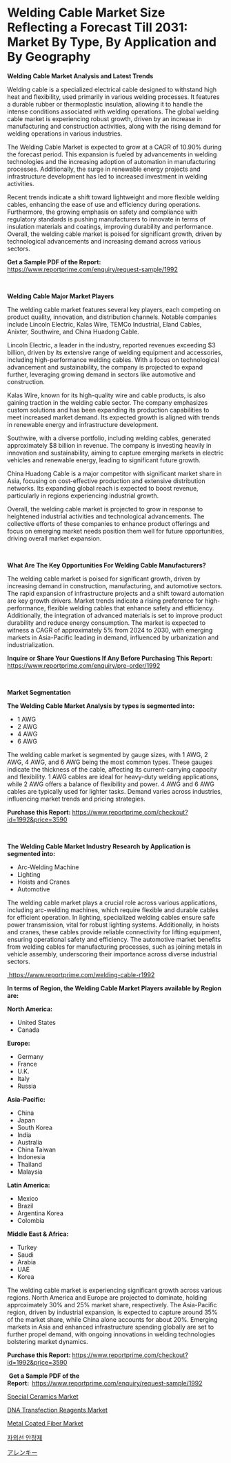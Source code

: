 <p><h1>Welding Cable Market Size Reflecting a Forecast Till 2031: Market By Type, By Application and By Geography</h1></p><p><strong>Welding Cable Market Analysis and Latest Trends</strong></p>
<p><p>Welding cable is a specialized electrical cable designed to withstand high heat and flexibility, used primarily in various welding processes. It features a durable rubber or thermoplastic insulation, allowing it to handle the intense conditions associated with welding operations. The global welding cable market is experiencing robust growth, driven by an increase in manufacturing and construction activities, along with the rising demand for welding operations in various industries.</p><p>The Welding Cable Market is expected to grow at a CAGR of 10.90% during the forecast period. This expansion is fueled by advancements in welding technologies and the increasing adoption of automation in manufacturing processes. Additionally, the surge in renewable energy projects and infrastructure development has led to increased investment in welding activities. </p><p>Recent trends indicate a shift toward lightweight and more flexible welding cables, enhancing the ease of use and efficiency during operations. Furthermore, the growing emphasis on safety and compliance with regulatory standards is pushing manufacturers to innovate in terms of insulation materials and coatings, improving durability and performance. Overall, the welding cable market is poised for significant growth, driven by technological advancements and increasing demand across various sectors.</p></p>
<p><strong>Get a Sample PDF of the Report:&nbsp;</strong> <a href="https://www.reportprime.com/enquiry/request-sample/1992">https://www.reportprime.com/enquiry/request-sample/1992</a></p>
<p>&nbsp;</p>
<p><strong>Welding Cable Major Market Players</strong></p>
<p><p>The welding cable market features several key players, each competing on product quality, innovation, and distribution channels. Notable companies include Lincoln Electric, Kalas Wire, TEMCo Industrial, Eland Cables, Anixter, Southwire, and China Huadong Cable. </p><p>Lincoln Electric, a leader in the industry, reported revenues exceeding $3 billion, driven by its extensive range of welding equipment and accessories, including high-performance welding cables. With a focus on technological advancement and sustainability, the company is projected to expand further, leveraging growing demand in sectors like automotive and construction.</p><p>Kalas Wire, known for its high-quality wire and cable products, is also gaining traction in the welding cable sector. The company emphasizes custom solutions and has been expanding its production capabilities to meet increased market demand. Its expected growth is aligned with trends in renewable energy and infrastructure development.</p><p>Southwire, with a diverse portfolio, including welding cables, generated approximately $8 billion in revenue. The company is investing heavily in innovation and sustainability, aiming to capture emerging markets in electric vehicles and renewable energy, leading to significant future growth.</p><p>China Huadong Cable is a major competitor with significant market share in Asia, focusing on cost-effective production and extensive distribution networks. Its expanding global reach is expected to boost revenue, particularly in regions experiencing industrial growth.</p><p>Overall, the welding cable market is projected to grow in response to heightened industrial activities and technological advancements. The collective efforts of these companies to enhance product offerings and focus on emerging market needs position them well for future opportunities, driving overall market expansion.</p></p>
<p>&nbsp;</p>
<p><strong>What Are The Key Opportunities For Welding Cable Manufacturers?</strong></p>
<p><p>The welding cable market is poised for significant growth, driven by increasing demand in construction, manufacturing, and automotive sectors. The rapid expansion of infrastructure projects and a shift toward automation are key growth drivers. Market trends indicate a rising preference for high-performance, flexible welding cables that enhance safety and efficiency. Additionally, the integration of advanced materials is set to improve product durability and reduce energy consumption. The market is expected to witness a CAGR of approximately 5% from 2024 to 2030, with emerging markets in Asia-Pacific leading in demand, influenced by urbanization and industrialization.</p></p>
<p><strong>Inquire or Share Your Questions If Any Before Purchasing This Report:</strong> <a href="https://www.reportprime.com/enquiry/pre-order/1992">https://www.reportprime.com/enquiry/pre-order/1992</a></p>
<p>&nbsp;</p>
<p><strong>Market Segmentation</strong></p>
<p><strong>The Welding Cable Market Analysis by types is segmented into:</strong></p>
<p><ul><li>1 AWG</li><li>2 AWG</li><li>4 AWG</li><li>6 AWG</li></ul></p>
<p><p>The welding cable market is segmented by gauge sizes, with 1 AWG, 2 AWG, 4 AWG, and 6 AWG being the most common types. These gauges indicate the thickness of the cable, affecting its current-carrying capacity and flexibility. 1 AWG cables are ideal for heavy-duty welding applications, while 2 AWG offers a balance of flexibility and power. 4 AWG and 6 AWG cables are typically used for lighter tasks. Demand varies across industries, influencing market trends and pricing strategies.</p></p>
<p><strong>Purchase this Report:&nbsp;</strong><a href="https://www.reportprime.com/checkout?id=1992&price=3590">https://www.reportprime.com/checkout?id=1992&price=3590</a></p>
<p>&nbsp;</p>
<p><strong>The Welding Cable Market Industry Research by Application is segmented into:</strong></p>
<p><ul><li>Arc-Welding Machine</li><li>Lighting</li><li>Hoists and Cranes</li><li>Automotive</li></ul></p>
<p><p>The welding cable market plays a crucial role across various applications, including arc-welding machines, which require flexible and durable cables for efficient operation. In lighting, specialized welding cables ensure safe power transmission, vital for robust lighting systems. Additionally, in hoists and cranes, these cables provide reliable connectivity for lifting equipment, ensuring operational safety and efficiency. The automotive market benefits from welding cables for manufacturing processes, such as joining metals in vehicle assembly, underscoring their importance across diverse industrial sectors.</p></p>
<p><a href="https://www.reportprime.com/welding-cable-r1992">&nbsp;https://www.reportprime.com/welding-cable-r1992</a></p>
<p><strong>In terms of Region, the Welding Cable Market Players available by Region are:</strong></p>
<p>
    <p> <strong> North America: </strong>
        <ul>
            <li>United States</li>
            <li>Canada</li>
        </ul>
        </p> 
    <p> <strong> Europe: </strong>
        <ul>
            <li>Germany</li>
            <li>France</li>
            <li>U.K.</li>
            <li>Italy</li>
            <li>Russia</li>
        </ul>
        </p> 
    <p> <strong> Asia-Pacific: </strong>
        <ul>
            <li>China</li>
            <li>Japan</li>
            <li>South Korea</li>
            <li>India</li>
            <li>Australia</li>
            <li>China Taiwan</li>
            <li>Indonesia</li>
            <li>Thailand</li>
            <li>Malaysia</li>
        </ul>
        </p> 
    <p> <strong> Latin America: </strong>
        <ul>
            <li>Mexico</li>
            <li>Brazil</li>
            <li>Argentina Korea</li>
            <li>Colombia</li>
        </ul>
        </p> 
    <p> <strong> Middle East & Africa: </strong>
        <ul>
            <li>Turkey</li>
            <li>Saudi</li>
            <li>Arabia</li>
            <li>UAE</li>
            <li>Korea</li>
        </ul>
    </p>
    </p>
<p><p>The welding cable market is experiencing significant growth across various regions. North America and Europe are projected to dominate, holding approximately 30% and 25% market share, respectively. The Asia-Pacific region, driven by industrial expansion, is expected to capture around 35% of the market share, while China alone accounts for about 20%. Emerging markets in Asia and enhanced infrastructure spending globally are set to further propel demand, with ongoing innovations in welding technologies bolstering market dynamics.</p></p>
<p><strong>Purchase this Report: </strong><a href="https://www.reportprime.com/checkout?id=1992&price=3590">https://www.reportprime.com/checkout?id=1992&price=3590</a></p>
<p>&nbsp;<strong>Get a Sample PDF of the Report:&nbsp;&nbsp;</strong><a href="https://www.reportprime.com/enquiry/request-sample/1992">https://www.reportprime.com/enquiry/request-sample/1992</a></p>
<p><strong></strong></p>
<p><p><a href="https://issuu.com/reportprime-2/docs/special-ceramics-market-size-2030.p_b9680641892e4d">Special Ceramics Market</a></p><p><a href="https://medium.com/@emiliomartelli542/mapping-the-dna-transfection-reagents-market-trends-challenges-and-breakthroughs-2024-2031-81275cf5c57e">DNA Transfection Reagents Market</a></p><p><a href="https://www.linkedin.com/pulse/metal-coated-fiber-market-share-analysis-growth-trends-v5cac?trackingId=Pry%2B8jseSzeMh3dFYgV2Qg%3D%3D">Metal Coated Fiber Market</a></p><p><a href="https://medium.com/@afsanamia652/uv-%EB%9D%BC%EC%9D%B4%ED%8A%B8-%EC%95%88%EC%A0%95%EC%A0%9C-%EC%8B%9C%EC%9E%A5-%EB%8F%99%ED%96%A5-%EB%B0%8F-%EC%A7%80%EC%97%AD-%ED%86%B5%EC%B0%B0%EB%A0%A5-2024%EB%85%84%EC%97%90%EC%84%9C-2031%EB%85%84%EA%B9%8C%EC%A7%80-%EC%98%88%EC%B8%A1%EB%90%A8-96bfe1a014fb">자외선 안정제</a></p><p><a href="https://medium.com/@ismaelblick2023/%E3%82%A2%E3%83%AC%E3%83%B3%E3%82%AD%E3%83%BC%E5%B8%82%E5%A0%B4-%E3%82%B0%E3%83%AD%E3%83%BC%E3%83%90%E3%83%AB%E5%B8%82%E5%A0%B4%E3%81%AE%E5%8B%95%E5%90%91%E3%81%A8%E5%B8%82%E5%A0%B4%E4%BA%88%E6%B8%AC-2024%E5%B9%B4-2031%E5%B9%B4-08d624e84f30">アレンキー</a></p></p>
